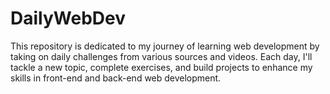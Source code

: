 # DailyWebDev
This repository is dedicated to my journey of learning web development by taking on daily challenges from various sources and videos. Each day, I'll tackle a new topic, complete exercises, and build projects to enhance my skills in front-end and back-end web development.
